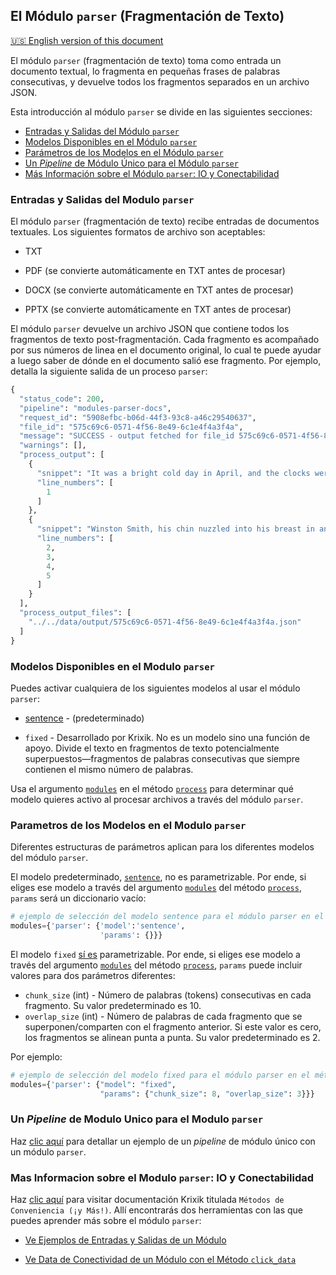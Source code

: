 ## El Módulo `parser` (Fragmentación de Texto)
[🇺🇸 English version of this document](https://krixik-docs.readthedocs.io/latest/modules/support_function_modules/parser_module/)

El módulo `parser` (fragmentación de texto) toma como entrada un documento textual, lo fragmenta en pequeñas frases de palabras consecutivas, y devuelve todos los fragmentos separados en un archivo JSON.

Esta introducción al módulo `parser` se divide en las siguientes secciones:

- [Entradas y Salidas del Módulo `parser`](#entradas-y-salidas-del-modulo-parser)
- [Modelos Disponibles en el Módulo `parser`](#modelos-disponibles-en-el-modulo-parser)
- [Parámetros de los Modelos en el Módulo `parser`](#parametros-de-los-modelos-en-el-modulo-parser)
- [Un *Pipeline* de Módulo Único para el Módulo `parser`](#un-pipeline-de-modulo-unico-para-el-modulo-parser)
- [Más Información sobre el Módulo `parser`: IO y Conectabilidad](#mas-informacion-sobre-el-modulo-parser-io-y-conectabilidad)

### Entradas y Salidas del Modulo `parser`

El módulo `parser` (fragmentación de texto) recibe entradas de documentos textuales. Los siguientes formatos de archivo son aceptables:

- TXT

- PDF (se convierte automáticamente en TXT antes de procesar)

- DOCX (se convierte automáticamente en TXT antes de procesar)

- PPTX (se convierte automáticamente en TXT antes de procesar)

El módulo `parser` devuelve un archivo JSON que contiene todos los fragmentos de texto post-fragmentación. Cada fragmento es acompañado por sus números de linea en el documento original, lo cual te puede ayudar a luego saber de dónde en el documento salió ese fragmento. Por ejemplo, detalla la siguiente salida de un proceso `parser`:

```python
{
  "status_code": 200,
  "pipeline": "modules-parser-docs",
  "request_id": "5908efbc-b06d-44f3-93c8-a46c29540637",
  "file_id": "575c69c6-0571-4f56-8e49-6c1e4f4a3f4a",
  "message": "SUCCESS - output fetched for file_id 575c69c6-0571-4f56-8e49-6c1e4f4a3f4a.Output saved to location(s) listed in process_output_files.",
  "warnings": [],
  "process_output": [
    {
      "snippet": "It was a bright cold day in April, and the clocks were striking thirteen.",
      "line_numbers": [
        1
      ]
    },
    {
      "snippet": "Winston Smith, his chin nuzzled into his breast in an effort to escape the\nvile wind, slipped quickly through the glass doors of Victory Mansions,\nthough not quickly enough to prevent a swirl of gritty dust from entering\nalong with him.",
      "line_numbers": [
        2,
        3,
        4,
        5
      ]
    }
  ],
  "process_output_files": [
    "../../data/output/575c69c6-0571-4f56-8e49-6c1e4f4a3f4a.json"
  ]
}
```

### Modelos Disponibles en el Modulo `parser`

Puedes activar cualquiera de los siguientes modelos al usar el módulo `parser`:

- [sentence](https://www.nltk.org/api/nltk.tokenize.html) - (predeterminado)

- `fixed` - Desarrollado por Krixik. No es un modelo sino una función de apoyo. Divide el texto en fragmentos de texto potencialmente superpuestos—fragmentos de palabras consecutivas que siempre contienen el mismo número de palabras.

Usa el argumento [`modules`](../../sistema/parametros_y_procesar_archivos_a_traves_de_pipelines/metodo_process_procesar.md#seleccion-de-modelo-por-medio-del-argumento-modules) en el método [`process`](../../sistema/parametros_y_procesar_archivos_a_traves_de_pipelines/metodo_process_procesar.md) para determinar qué modelo quieres activo al procesar archivos a través del módulo `parser`.

### Parametros de los Modelos en el Modulo `parser`

Diferentes estructuras de parámetros aplican para los diferentes modelos del módulo `parser`.

El modelo predeterminado, [`sentence`](https://www.nltk.org/api/nltk.tokenize.html), no es parametrizable. Por ende, si eliges ese modelo a través del argumento [`modules`](../../sistema/parametros_y_procesar_archivos_a_traves_de_pipelines/metodo_process_procesar.md#seleccion-de-modelo-por-medio-del-argumento-modules) del método [`process`](../../sistema/parametros_y_procesar_archivos_a_traves_de_pipelines/metodo_process_procesar.md), `params` será un diccionario vacío:

```python
# ejemplo de selección del modelo sentence para el módulo parser en el método process
modules={'parser': {'model':'sentence',
                    'params': {}}}
```

El modelo `fixed` <u>sí es</u> parametrizable. Por ende, si eliges ese modelo a través del argumento [`modules`](../../sistema/parametros_y_procesar_archivos_a_traves_de_pipelines/metodo_process_procesar.md#seleccion-de-modelo-por-medio-del-argumento-modules) del método [`process`](../../sistema/parametros_y_procesar_archivos_a_traves_de_pipelines/metodo_process_procesar.md), `params` puede incluir valores para dos parámetros diferentes:

- `chunk_size` (int) - Número de palabras (tokens) consecutivas en cada fragmento. Su valor predeterminado es 10.
- `overlap_size` (int) - Número de palabras de cada fragmento que se superponen/comparten con el fragmento anterior. Si este valor es cero, los fragmentos se alinean punta a punta. Su valor predeterminado es 2.

Por ejemplo:

```python
# ejemplo de selección del modelo fixed para el módulo parser en el método process
modules={'parser': {"model": "fixed",
                    "params": {"chunk_size": 8, "overlap_size": 3}}}
```

### Un *Pipeline* de Modulo Unico para el Modulo `parser`

Haz [clic aquí](../../ejemplos/ejemplos_pipelines_modulo_unico/unico_parser_fragmentacion.md) para detallar un ejemplo de un *pipeline* de módulo único con un módulo `parser`.

### Mas Informacion sobre el Modulo `parser`: IO y Conectabilidad

Haz [clic aquí](../../sistema/metodos_de_conveniencia/metodos_de_conveniencia.md) para visitar documentación Krixik titulada `Métodos de Conveniencia (¡y Más!)`. Allí encontrarás dos herramientas con las que puedes aprender más sobre el módulo `parser`: 

- [Ve Ejemplos de Entradas y Salidas de un Módulo](../../sistema/metodos_de_conveniencia/metodos_de_conveniencia.md#ve-ejemplos-de-entradas-y-salidas-de-un-modulo)

- [Ve Data de Conectividad de un Módulo con el Método `click_data`](../../sistema/metodos_de_conveniencia/metodos_de_conveniencia.md#ve-data-de-conectividad-de-un-modulo-con-el-metodo-click_data)
